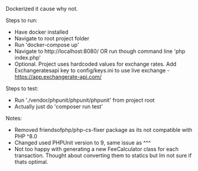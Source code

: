 Dockerized it cause why not.

Steps to run:
- Have docker installed
- Navigate to root project folder
- Run 'docker-compose up'
- Navigate to http://localhost:8080/ OR run though command line 'php index.php'
- Optional. Project uses hardcoded values for exchange rates. Add Exchangeratesapi key to config/keys.ini to use live exchange - https://app.exchangerate-api.com/

Steps to test:
- Run './vendor/phpunit/phpunit/phpunit' from project root
- Actually just do 'composer run test'

Notes:
- Removed friendsofphp/php-cs-fixer package as its not compatible with PHP ^8.0
- Changed used PHPUnit version to 9, same issue as ^^^
- Not too happy with generating a new FeeCalculator class for each transaction. Thought about converting them to statics but Im not sure if thats optimal.